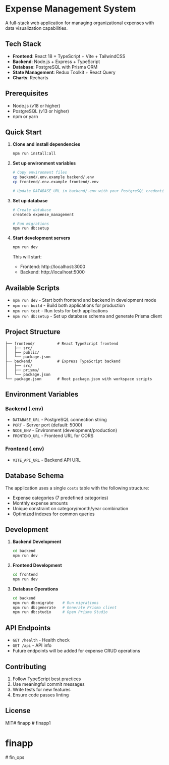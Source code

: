 # Expense Management System

A full-stack web application for managing organizational expenses with data visualization capabilities.

## Tech Stack

- **Frontend**: React 18 + TypeScript + Vite + TailwindCSS
- **Backend**: Node.js + Express + TypeScript
- **Database**: PostgreSQL with Prisma ORM
- **State Management**: Redux Toolkit + React Query
- **Charts**: Recharts

## Prerequisites

- Node.js (v18 or higher)
- PostgreSQL (v13 or higher)
- npm or yarn

## Quick Start

1. **Clone and install dependencies**
   ```bash
   npm run install:all
   ```

2. **Set up environment variables**
   ```bash
   # Copy environment files
   cp backend/.env.example backend/.env
   cp frontend/.env.example frontend/.env
   
   # Update DATABASE_URL in backend/.env with your PostgreSQL credentials
   ```

3. **Set up database**
   ```bash
   # Create database
   createdb expense_management
   
   # Run migrations
   npm run db:setup
   ```

4. **Start development servers**
   ```bash
   npm run dev
   ```

   This will start:
   - Frontend: http://localhost:3000
   - Backend: http://localhost:5000

## Available Scripts

- `npm run dev` - Start both frontend and backend in development mode
- `npm run build` - Build both applications for production
- `npm run test` - Run tests for both applications
- `npm run db:setup` - Set up database schema and generate Prisma client

## Project Structure

```
├── frontend/          # React TypeScript frontend
│   ├── src/
│   ├── public/
│   └── package.json
├── backend/           # Express TypeScript backend
│   ├── src/
│   ├── prisma/
│   └── package.json
└── package.json       # Root package.json with workspace scripts
```

## Environment Variables

### Backend (.env)
- `DATABASE_URL` - PostgreSQL connection string
- `PORT` - Server port (default: 5000)
- `NODE_ENV` - Environment (development/production)
- `FRONTEND_URL` - Frontend URL for CORS

### Frontend (.env)
- `VITE_API_URL` - Backend API URL

## Database Schema

The application uses a single `costs` table with the following structure:
- Expense categories (7 predefined categories)
- Monthly expense amounts
- Unique constraint on category/month/year combination
- Optimized indexes for common queries

## Development

1. **Backend Development**
   ```bash
   cd backend
   npm run dev
   ```

2. **Frontend Development**
   ```bash
   cd frontend
   npm run dev
   ```

3. **Database Operations**
   ```bash
   cd backend
   npm run db:migrate    # Run migrations
   npm run db:generate   # Generate Prisma client
   npm run db:studio     # Open Prisma Studio
   ```

## API Endpoints

- `GET /health` - Health check
- `GET /api` - API info
- Future endpoints will be added for expense CRUD operations

## Contributing

1. Follow TypeScript best practices
2. Use meaningful commit messages
3. Write tests for new features
4. Ensure code passes linting

## License

MIT#   f i n a p p  
 # finapp1
# finapp
#   f i n _ o p s  
 